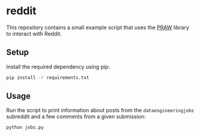 # reddit

This repository contains a small example script that uses the [PRAW](https://praw.readthedocs.io/) library to interact with Reddit.

## Setup

Install the required dependency using pip:

```bash
pip install -r requirements.txt
```

## Usage

Run the script to print information about posts from the `dataengineeringjobs` subreddit and a few comments from a given submission:

```bash
python jobs.py
```
